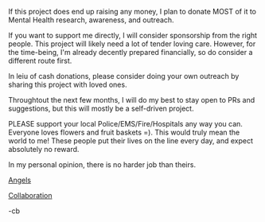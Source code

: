 If this project does end up raising any money, I plan to donate MOST of it to Mental Health research, awareness, and outreach.

If you want to support me directly, I will consider sponsorship from the right people. This project will likely need a lot of tender loving care. However, for the time-being, I'm already decently prepared financially, so do consider a different route first.

In leiu of cash donations, please consider doing your own outreach by sharing this project with loved ones.

Throughtout the next few months, I will do my best to stay open to PRs and suggestions, but this will mostly be a self-driven project.

PLEASE support your local Police/EMS/Fire/Hospitals any way you can. Everyone loves flowers and fruit baskets =). This would truly mean the world to me! These people put their lives on the line every day, and expect absolutely no reward.

In my personal opinion, there is no harder job than theirs.

[Angels](ANGELS.md)

[Collaboration](COLLABORATION.md)

-cb